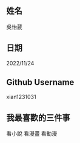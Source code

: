 姓名
----
吳怡葳

日期
----
2022/11/24

Github Username
---------------
xian1231031

我最喜歡的三件事
---------------
看小說 看漫畫 看動漫